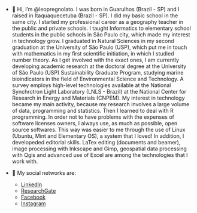 - 👋 Hi, I’m @leopregnolato. I was born in Guarulhos (Brazil - SP) and I raised in Itaquaquecetuba (Brazil - SP). I did my basic school in the same city. 
I started my professional career as a geography teacher in the public and private schools. I taught Informatics to elementary school students in the public schools
in São Paulo city, which made my interest in technology grow. I graduated in Natural Sciences in my second graduation at the University of São Paulo (USP), 
which put me in touch with mathematics in my first scientific initiation, in which I studied number theory. As I get involved with the exact ones, I am currently 
developing academic research at the doctoral degree at the University of São Paulo (USP) Sustainability Graduate Program, studying marine bioindicators in the field
of Environmental Science and Technology. A survey employs high-level technologies available at the National Synchrotron Light Laboratory (LNLS - Brazil) at the 
National Center for Research in Energy and Materials (CNPEM). My interest in technology became my main activity, because my research involves a large volume 
of data, programming and statistics. Then I learned to deal with R programming. In order not to have problems with the expenses of software licenses owners, 
I always use, as much as possible, open source softwares. This way was easier to me through the use of Linux (Ubuntu, Mint and Elementary OS),
a system that I loved! In addition, I developeded editorial skills. LaTex editing (documents and beamer), image processing with Inkscape and Gimp, geospatial 
data processing with Qgis and advanced use of Excel are among the technologies that I work with.

- 👀 My social networks are:
 
  - [LinkedIn](https://www.linkedin.com/in/leonardo-pregnolato-1048b815a/)
  - [ResearchGate](https://www.researchgate.net/profile/Leonardo-Pregnolato-2)
  - [Facebook](https://www.facebook.com/leonardo.pregnolato.1/)
  - [Instagram](https://www.instagram.com/leopreg/)
  
  

<!---
leopregnolato/leopregnolato is a ✨ special ✨ repository because its `README.md` (this file) appears on your GitHub profile.
You can click the Preview link to take a look at your changes.
--->
